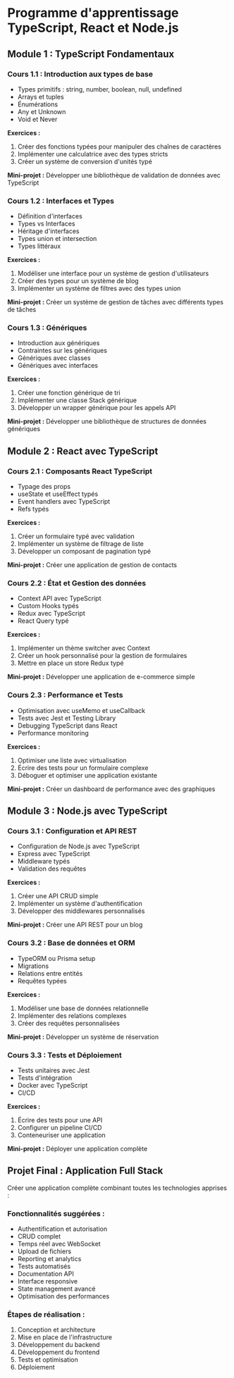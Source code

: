 # Programme d'apprentissage TypeScript, React et Node.js

## Module 1 : TypeScript Fondamentaux

### Cours 1.1 : Introduction aux types de base
- Types primitifs : string, number, boolean, null, undefined
- Arrays et tuples
- Énumérations
- Any et Unknown
- Void et Never

**Exercices :**
1. Créer des fonctions typées pour manipuler des chaînes de caractères
2. Implémenter une calculatrice avec des types stricts
3. Créer un système de conversion d'unités typé

**Mini-projet :** 
Développer une bibliothèque de validation de données avec TypeScript

### Cours 1.2 : Interfaces et Types
- Définition d'interfaces
- Types vs Interfaces
- Héritage d'interfaces
- Types union et intersection
- Types littéraux

**Exercices :**
1. Modéliser une interface pour un système de gestion d'utilisateurs
2. Créer des types pour un système de blog
3. Implémenter un système de filtres avec des types union

**Mini-projet :**
Créer un système de gestion de tâches avec différents types de tâches

### Cours 1.3 : Génériques
- Introduction aux génériques
- Contraintes sur les génériques
- Génériques avec classes
- Génériques avec interfaces

**Exercices :**
1. Créer une fonction générique de tri
2. Implémenter une classe Stack générique
3. Développer un wrapper générique pour les appels API

**Mini-projet :**
Développer une bibliothèque de structures de données génériques

## Module 2 : React avec TypeScript

### Cours 2.1 : Composants React TypeScript
- Typage des props
- useState et useEffect typés
- Event handlers avec TypeScript
- Refs typés

**Exercices :**
1. Créer un formulaire typé avec validation
2. Implémenter un système de filtrage de liste
3. Développer un composant de pagination typé

**Mini-projet :**
Créer une application de gestion de contacts

### Cours 2.2 : État et Gestion des données
- Context API avec TypeScript
- Custom Hooks typés
- Redux avec TypeScript
- React Query typé

**Exercices :**
1. Implémenter un thème switcher avec Context
2. Créer un hook personnalisé pour la gestion de formulaires
3. Mettre en place un store Redux typé

**Mini-projet :**
Développer une application de e-commerce simple

### Cours 2.3 : Performance et Tests
- Optimisation avec useMemo et useCallback
- Tests avec Jest et Testing Library
- Debugging TypeScript dans React
- Performance monitoring

**Exercices :**
1. Optimiser une liste avec virtualisation
2. Écrire des tests pour un formulaire complexe
3. Déboguer et optimiser une application existante

**Mini-projet :**
Créer un dashboard de performance avec des graphiques

## Module 3 : Node.js avec TypeScript

### Cours 3.1 : Configuration et API REST
- Configuration de Node.js avec TypeScript
- Express avec TypeScript
- Middleware typés
- Validation des requêtes

**Exercices :**
1. Créer une API CRUD simple
2. Implémenter un système d'authentification
3. Développer des middlewares personnalisés

**Mini-projet :**
Créer une API REST pour un blog

### Cours 3.2 : Base de données et ORM
- TypeORM ou Prisma setup
- Migrations
- Relations entre entités
- Requêtes typées

**Exercices :**
1. Modéliser une base de données relationnelle
2. Implémenter des relations complexes
3. Créer des requêtes personnalisées

**Mini-projet :**
Développer un système de réservation

### Cours 3.3 : Tests et Déploiement
- Tests unitaires avec Jest
- Tests d'intégration
- Docker avec TypeScript
- CI/CD

**Exercices :**
1. Écrire des tests pour une API
2. Configurer un pipeline CI/CD
3. Conteneuriser une application

**Mini-projet :**
Déployer une application complète

## Projet Final : Application Full Stack

Créer une application complète combinant toutes les technologies apprises :

### Fonctionnalités suggérées :
- Authentification et autorisation
- CRUD complet
- Temps réel avec WebSocket
- Upload de fichiers
- Reporting et analytics
- Tests automatisés
- Documentation API
- Interface responsive
- State management avancé
- Optimisation des performances

### Étapes de réalisation :
1. Conception et architecture
2. Mise en place de l'infrastructure
3. Développement du backend
4. Développement du frontend
5. Tests et optimisation
6. Déploiement

